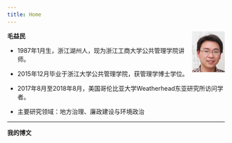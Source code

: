 ```yaml
---
title: Home
---
```


<img src="/img/portrait.png" style="max-width:15%;min-width:40px;float:right;" alt="portrait" />



**毛益民**

- 1987年1月生，浙江湖州人，现为浙江工商大学公共管理学院讲师。

- 2015年12月毕业于浙江大学公共管理学院，获管理学博士学位。

- 2017年8月至2018年8月，美国哥伦比亚大学Weatherhead东亚研究所访问学者。

- 主要研究领域：地方治理、廉政建设与环境政治

---
**我的博文**
